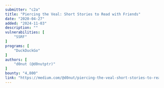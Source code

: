 ```yaml
---
submitter: "c2a"
title: "Piercing the Veal: Short Stories to Read with Friends"
date: "2020-04-27"
added: "2024-11-03"
description: ""
vulnerabilities: [
    "SSRF"
]
programs: [
    "DuckDuckGo"
]
authors: [
    "d0nut (@d0nutptr)"
]
bounty: "4,800"
link: "https://medium.com/@d0nut/piercing-the-veal-short-stories-to-read-with-friends-4aa86d606fc5"
---
```




